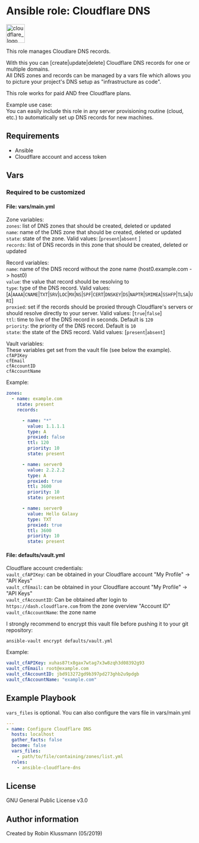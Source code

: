# Ansible role: Cloudflare DNS
<img src="https://www.cloudflare.com/img/logo-cloudflare-dark.svg" alt="cloudflare_logo" height="50"/>

This role manages Cloudlare DNS records.  

With this you can [create|update|delete] Cloudflare DNS records for one or multiple domains.  
All DNS zones and records can be managed by a vars file which allows you to picture your project's DNS setup as "infrastructure as code".  

This role works for paid AND free Cloudflare plans.  

Example use case:  
You can easily include this role in any server provisioning routine (cloud, etc.) to automatically set up DNS records for new machines.  

## Requirements
- Ansible
- Cloudflare account and access token

## Vars
### Required to be customized  
#### File: __vars/main.yml__  

Zone variables:  
`zones`: list of DNS zones that should be created, deleted or updated  
`name`: name of the DNS zone that should be created, deleted or updated  
`state`: state of the zone. Valid values: [`present`|`absent` ]  
`records`: list of DNS records in this zone that should be created, deleted or updated  

Record variables:  
`name`: name of the DNS record without the zone name (host0.example.com -> host0)  
`value`: the value that record should be resolving to  
`type`: type of the DNS record. Valid values: [`A`|`AAAA`|`CNAME`|`TXT`|`SRV`|`LOC`|`MX`|`NS`|`SPF`|`CERT`|`DNSKEY`|`DS`|`NAPTR`|`SMIMEA`|`SSHFP`|`TLSA`|`URI`]  
`proxied`: set if the records should be proxied through Cloudflare's servers or should resolve directly to your server. Valid values: [`true`|`false`]  
`ttl`: time to live of the DNS record in seconds. Default is `120`  
`priority`: the priority of the DNS record. Default is `10`  
`state`: the state of the DNS record. Valid values: [`present`|`absent`]  

Vault variables:  
These variables get set from the vault file (see below the example).  
`cfAPIKey`  
`cfEmail`  
`cfAccountID`  
`cfAccountName`  

Example:  
```yaml
zones:
  - name: example.com
    state: present
    records:

      - name: "*"
        value: 1.1.1.1
        type: A
        proxied: false
        ttl: 120
        priority: 10
        state: present

      - name: server0
        value: 2.2.2.2
        type: A
        proxied: true
        ttl: 3600
        priority: 10
        state: present

      - name: server0
        value: Hello Galaxy
        type: TXT
        proxied: true
        ttl: 3600
        priority: 10
        state: present
```

#### File: __defaults/vault.yml__  

Cloudflare account credentials:  
`vault_cfAPIKey`: can be obtained in your Cloudflare account "My Profile" -> "API Keys"  
`vault_cfEmail`: can be obtained in your Cloudflare account "My Profile" -> "API Keys"  
`vault_cfAccountID`: Can be obtained after login to `https://dash.cloudflare.com` from the zone overview "Account ID"  
`vault_cfAccountName`: the zone name

I strongly recommend to encrypt this vault file before pushing it to your git repository:  
```shell
ansible-vault encrypt defaults/vault.yml
```

Example:  

```yaml
vault_cfAPIKey: xuhas87tx8gax7wtag7x3w8zqh3d08392g93
vault_cfEmail: root@example.com
vault_cfAccountID: jbd913272gd9b397pd273ghb2u9pdgb
vault_cfAccountName: "example.com"
```

## Example Playbook  
`vars_files` is optional. You can also configure the vars file in vars/main.yml
```yaml
---
- name: Configure Cloudflare DNS
  hosts: localhost
  gather_facts: false
  become: false
  vars_files:
    - path/to/file/containing/zones/list.yml
  roles:
    - ansible-cloudflare-dns
```

## License
GNU General Public License v3.0  

## Author information
Created by Robin Klussmann (05/2019)
